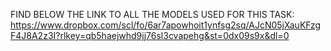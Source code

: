 FIND BELOW THE LINK TO ALL THE MODELS USED FOR THIS TASK:  
https://www.dropbox.com/scl/fo/6ar7apowhoit1ynfsg2sq/AJcN05jXauKFzgF4J8A2z3I?rlkey=qb5haejwhd9jj76sl3cvapehg&st=0dx09s9x&dl=0
